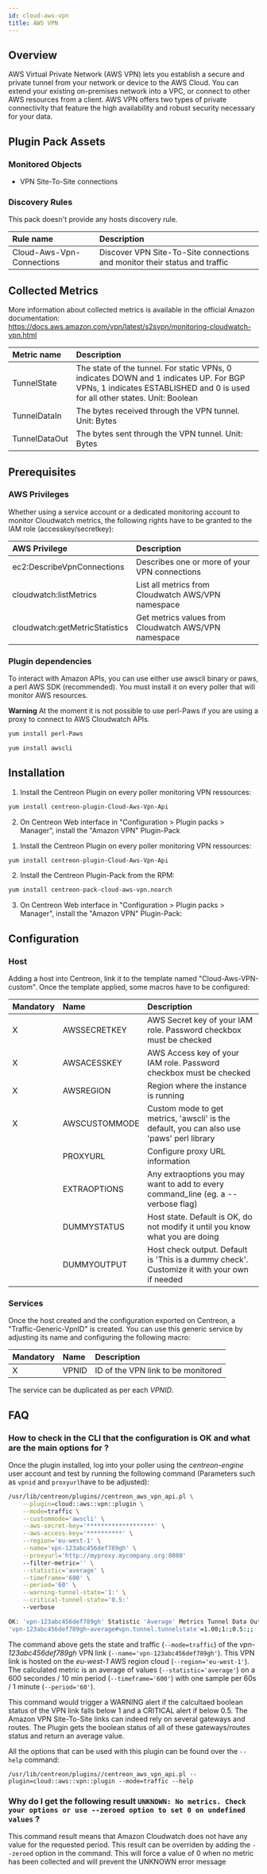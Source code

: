 ```yaml
---
id: cloud-aws-vpn
title: AWS VPN
---
```


## Overview

AWS Virtual Private Network (AWS VPN) lets you establish a secure and private tunnel from your network or device to the AWS Cloud. You can extend your existing on-premises network into a VPC, or connect to other AWS resources from a client. AWS VPN offers two types of private connectivity that feature the high availability and robust security necessary for your data.

## Plugin Pack Assets

### Monitored Objects

* VPN Site-To-Site connections

### Discovery Rules

<!--DOCUSAURUS_CODE_TABS-->
<!--Hosts-->

This pack doesn't provide any hosts discovery rule.

<!--Services-->

| Rule name		                        | Description 		                               			 	|
| :-------------------------------------------- | :---------------------------------------------------------------------------- |
| Cloud-Aws-Vpn-Connections		        | Discover VPN Site-To-Site connections and monitor their status and traffic 	|

<!--END_DOCUSAURUS_CODE_TABS-->

## Collected Metrics

More information about collected metrics is available in the official Amazon documentation: https://docs.aws.amazon.com/vpn/latest/s2svpn/monitoring-cloudwatch-vpn.html

<!--DOCUSAURUS_CODE_TABS-->
<!--Traffic-->
| Metric name   | Description                                                                                                                                                            |
| :------------ | :--------------------------------------------------------------------------------------------------------------------------------------------------------------------- |
| TunnelState   | The state of the tunnel. For static VPNs, 0 indicates DOWN and 1 indicates UP. For BGP VPNs, 1 indicates ESTABLISHED and 0 is used for all other states. Unit: Boolean |
| TunnelDataIn  | The bytes received through the VPN tunnel. Unit: Bytes                                                                                                                 |
| TunnelDataOut | The bytes sent through the VPN tunnel. Unit: Bytes                                                                                                                     |

<!--END_DOCUSAURUS_CODE_TABS-->

## Prerequisites

### AWS Privileges

Whether using a service account or a dedicated monitoring account to monitor Cloudwatch metrics, the following rights have to be granted to the IAM role (accesskey/secretkey): 

| AWS Privilege                         | Description                                          |
| :------------------------------------ | :--------------------------------------------------- |
| ec2:DescribeVpnConnections		| Describes one or more of your VPN connections	       |
| cloudwatch:listMetrics                | List all metrics from Cloudwatch AWS/VPN namespace   |
| cloudwatch:getMetricStatistics        | Get metrics values from Cloudwatch AWS/VPN namespace |

### Plugin dependencies

To interact with Amazon APIs, you can use either use awscli binary or paws, a perl AWS SDK (recommended). You must install it on every poller that will monitor AWS resources.

**Warning** At the moment it is not possible to use perl-Paws if you are using a proxy to connect to AWS Cloudwatch APIs. 

<!--DOCUSAURUS_CODE_TABS-->

<!--perl-Paws-installation-->

```bash
yum install perl-Paws
```

<!--aws-cli-installation-->

```bash
yum install awscli
```

<!--END_DOCUSAURUS_CODE_TABS-->

## Installation

<!--DOCUSAURUS_CODE_TABS-->

<!--Online IMP Licence & IT-100 Editions-->

1. Install the Centreon Plugin on every poller monitoring VPN ressources:

```bash
yum install centreon-plugin-Cloud-Aws-Vpn-Api
```

2. On Centreon Web interface in "Configuration > Plugin packs > Manager", install the "Amazon VPN" Plugin-Pack


<!--Offline IMP License-->

1. Install the Centreon Plugin on every poller monitoring VPN ressources:

```bash
yum install centreon-plugin-Cloud-Aws-Vpn-Api
```

2. Install the Centreon Plugin-Pack from the RPM:

```bash
yum install centreon-pack-cloud-aws-vpn.noarch
```

3. On Centreon Web interface in "Configuration > Plugin packs > Manager", install the "Amazon VPN" Plugin-Pack:


<!--END_DOCUSAURUS_CODE_TABS-->

## Configuration

### Host

Adding a host into Centreon, link it to the template named "Cloud-Aws-VPN-custom". Once the template applied, some macros have to be configured:

| Mandatory   | Name            | Description                                                                                 |
| :---------- | :-------------- | :------------------------------------------------------------------------------------------ |
| X           | AWSSECRETKEY    | AWS Secret key of your IAM role. Password checkbox must be checked                          |
| X           | AWSACESSKEY     | AWS Access key of your IAM role. Password checkbox must be checked                          |
| X           | AWSREGION       | Region where the instance is running                                                        |
| X           | AWSCUSTOMMODE   | Custom mode to get metrics, 'awscli' is the default, you can also use 'paws' perl library   |
|             | PROXYURL        | Configure proxy URL information                                                             |
|             | EXTRAOPTIONS    | Any extraoptions you may want to add to every command\_line (eg. a --verbose flag)          |
|             | DUMMYSTATUS     | Host state. Default is OK, do not modify it until you know what you are doing               |
|             | DUMMYOUTPUT     | Host check output. Default is 'This is a dummy check'. Customize it with your own if needed |

### Services

Once the host created and the configuration exported on Centreon, a "Traffic-Generic-VpnID" is created. You can use this generic service by adjusting its name and configuring the following macro:

| Mandatory   | Name            | Description                           |
| :---------- | :-------------- | :-------------------------------------|
| X           | VPNID	 	| ID of the VPN link to be monitored    |

The service can be duplicated as per each *VPNID*.

## FAQ

### How to check in the CLI that the configuration is OK and what are the main options for ?

Once the plugin installed, log into your poller using the *centreon-engine* user account and test by running the following command (Parameters such as ```vpnid``` and ```proxyurl```have to be adjusted):

```bash
/usr/lib/centreon/plugins//centreon_aws_vpn_api.pl \
    --plugin=cloud::aws::vpn::plugin \
    --mode=traffic \
    --custommode='awscli' \
    --aws-secret-key='*******************' \
    --aws-access-key='**********' \
    --region='eu-west-1' \
    --name='vpn-123abc456def789gh' \
    --proxyurl='http://myproxy.mycompany.org:8080'
    --filter-metric='' \
    --statistic='average' \
    --timeframe='600' \
    --period='60' \
    --warning-tunnel-state='1:' \
	--critical-tunnel-state='0.5:'
    --verbose

OK: 'vpn-123abc456def789gh' Statistic 'Average' Metrics Tunnel Data Out: 328.69 KB, Tunnel State: 1.00, Tunnel Data In: 715.10 KB | 'vpn-123abc456def789gh~average#vpn.tunnel.dataout.bytes'=336576.82B;;;;
'vpn-123abc456def789gh~average#vpn.tunnel.tunnelstate'=1.00;1:;0.5:;; 'vpn-123abc456def789gh~average#vpn.tunnel.datain.bytes'=732257.42B;;;;

```

The command above gets the state and traffic (```--mode=traffic```) of the *vpn-123abc456def789gh* VPN link (```--name='vpn-123abc456def789gh'```). This VPN link is hosted on the *eu-west-1* AWS region cloud (```--region='eu-west-1'```). The calculated metric is an average of values (```--statistic='average'```) on a 600 secondes / 10 min period (```--timeframe='600'```) with one sample per 60s / 1 minute (```--period='60'```).

This command would trigger a WARNING alert if the calcultaed boolean status of the VPN link falls below 1 and a CRITICAL alert if below 0.5. The Amazon VPN Site-To-Site links can indeed rely on several gateways and routes. The Plugin gets the boolean status of all of these gateways/routes status and return an average value.

All the options that can be used with this plugin can be found over the ```--help``` command:

```/usr/lib/centreon/plugins//centreon_aws_vpn_api.pl --plugin=cloud::aws::vpn::plugin --mode=traffic --help```


### Why do I get the following result ```UNKNOWN: No metrics. Check your options or use --zeroed option to set 0 on undefined values``` ?

This command result means that Amazon Cloudwatch does not have any value for the requested period.
This result can be overriden by adding the ```--zeroed``` option in the command. This will force a value of 0 when no metric has been collected and will prevent the UNKNOWN error message

